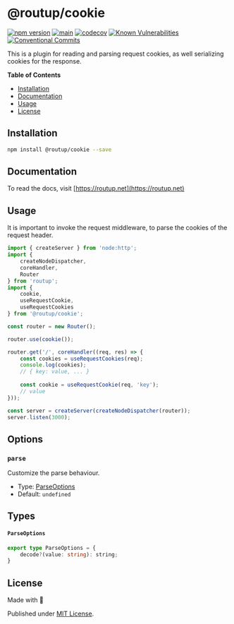 # @routup/cookie

[![npm version](https://badge.fury.io/js/@routup%2Fcookie.svg)](https://badge.fury.io/js/@routup%2Fcookie)
[![main](https://github.com/Tada5hi/routup/actions/workflows/main.yml/badge.svg)](https://github.com/Tada5hi/routup/actions/workflows/main.yml)
[![codecov](https://codecov.io/gh/tada5hi/routup/branch/master/graph/badge.svg?token=QFGCsHRUax)](https://codecov.io/gh/tada5hi/routup)
[![Known Vulnerabilities](https://snyk.io/test/github/Tada5hi/routup/badge.svg)](https://snyk.io/test/github/Tada5hi/routup)
[![Conventional Commits](https://img.shields.io/badge/Conventional%20Commits-1.0.0-%23FE5196?logo=conventionalcommits&logoColor=white)](https://conventionalcommits.org)

This is a plugin for reading and parsing request cookies, as well serializing cookies for the
response.

**Table of Contents**

- [Installation](#installation)
- [Documentation](#documentation)
- [Usage](#usage)
- [License](#license)

## Installation

```bash
npm install @routup/cookie --save
```

## Documentation

To read the docs, visit [https://routup.net](https://routup.net)

## Usage

It is important to invoke the request middleware,
to parse the cookies of the request header.

```typescript
import { createServer } from 'node:http';
import {
    createNodeDispatcher,
    coreHandler,
    Router
} from 'routup';
import {
    cookie,
    useRequestCookie,
    useRequestCookies
} from '@routup/cookie';

const router = new Router();

router.use(cookie());

router.get('/', coreHandler((req, res) => {
    const cookies = useRequestCookies(req);
    console.log(cookies);
    // { key: value, ... }
    
    const cookie = useRequestCookie(req, 'key');
    // value
}));

const server = createServer(createNodeDispatcher(router));
server.listen(3000);
```

## Options

### `parse`

Customize the parse behaviour.

- Type: [ParseOptions](#parseoptions)
- Default: `undefined`

## Types

#### `ParseOptions`

```typescript
export type ParseOptions = {
    decode?(value: string): string;
}
```

## License

Made with 💚

Published under [MIT License](./LICENSE).
